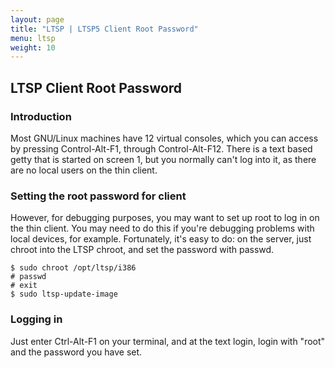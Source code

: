 ```yaml
---
layout: page
title: "LTSP | LTSP5 Client Root Password"
menu: ltsp
weight: 10
---
```


## LTSP Client Root Password

### Introduction

Most GNU/Linux machines have 12 virtual consoles, which you can access by pressing Control-Alt-F1, through Control-Alt-F12. There is a text based getty that is started on screen 1, but you normally can't log into it, as there are no local users on the thin client.

### Setting the root password for client

However, for debugging purposes, you may want to set up root to log in on the thin client. You may need to do this if you're debugging problems with local devices, for example. Fortunately, it's easy to do: on the server, just chroot into the LTSP chroot, and set the password with passwd.

    $ sudo chroot /opt/ltsp/i386
    # passwd
    # exit
    $ sudo ltsp-update-image

### Logging in

Just enter Ctrl-Alt-F1 on your terminal, and at the text login, login with "root" and the password you have set.
